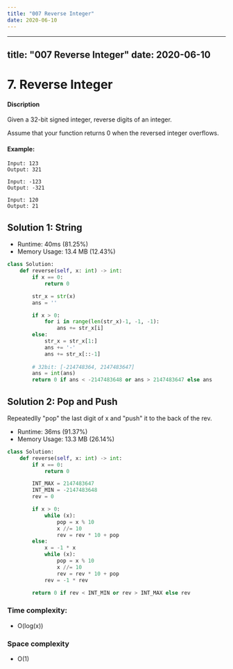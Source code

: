 ```yaml
---
title: "007 Reverse Integer"
date: 2020-06-10
---
```


---
title: "007 Reverse Integer"
date: 2020-06-10
---

# 7. Reverse Integer

#### Discription

Given a 32-bit signed integer, reverse digits of an integer.

Assume that your function returns 0 when the reversed integer overflows.

#### Example:

```
Input: 123
Output: 321

Input: -123
Output: -321

Input: 120
Output: 21
```

## Solution 1: String

- Runtime: 40ms (81.25%)
- Memory Usage: 13.4 MB (12.43%)

```python
class Solution:
    def reverse(self, x: int) -> int:
        if x == 0:
            return 0

        str_x = str(x)
        ans = ''

        if x > 0:
            for i in range(len(str_x)-1, -1, -1):
                ans += str_x[i]
        else:
            str_x = str_x[1:]
            ans += '-'
            ans += str_x[::-1]
    
        # 32bit: [-214748364, 2147483647]
        ans = int(ans)    
        return 0 if ans < -2147483648 or ans > 2147483647 else ans
```

## Solution 2: Pop and Push

Repeatedlly "pop" the last digit of x 
and "push" it to the back of the rev.

- Runtime: 36ms (91.37%)
- Memory Usage: 13.3 MB (26.14%)

```python
class Solution:
    def reverse(self, x: int) -> int:
        if x == 0:
            return 0

        INT_MAX = 2147483647
        INT_MIN = -2147483648
        rev = 0

        if x > 0:
            while (x):
                pop = x % 10
                x //= 10
                rev = rev * 10 + pop
        else:
            x = -1 * x
            while (x):
                pop = x % 10
                x //= 10
                rev = rev * 10 + pop
            rev = -1 * rev

        return 0 if rev < INT_MIN or rev > INT_MAX else rev
```


### Time complexity: 

- O(log(x))

### Space complexity

- O(1)
